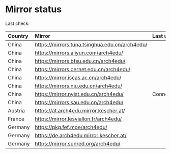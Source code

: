 <script src="./time.js"></script>
# Mirror status
Last check: <script type="text/javascript">localize(1729233067.8932514);</script>

|Country|Mirror|Last update|
|:------|:-----|:----------|
|China|https://mirrors.tuna.tsinghua.edu.cn/arch4edu/|<script type="text/javascript">localize(1729190566);</script>|
|China|https://mirrors.aliyun.com/arch4edu/|<script type="text/javascript">localize(1729190566);</script>|
|China|https://mirrors.bfsu.edu.cn/arch4edu/|<script type="text/javascript">localize(1729190566);</script>|
|China|https://mirrors.cernet.edu.cn/arch4edu/|<script type="text/javascript">localize(1729190566);</script>|
|China|https://mirror.iscas.ac.cn/arch4edu/|<script type="text/javascript">localize(1729190566);</script>|
|China|https://mirrors.nju.edu.cn/arch4edu/|<script type="text/javascript">localize(1729190566);</script>|
|China|https://mirror.nyist.edu.cn/arch4edu/|ConnectionError|
|China|https://mirrors.sau.edu.cn/arch4edu/|<script type="text/javascript">localize(1729017807);</script>|
|Austria|https://at.arch4edu.mirror.kescher.at/|<script type="text/javascript">localize(1729190566);</script>|
|France|https://mirror.lesviallon.fr/arch4edu/|<script type="text/javascript">localize(1729190566);</script>|
|Germany|https://pkg.fef.moe/arch4edu/|<script type="text/javascript">localize(1729190566);</script>|
|Germany|https://de.arch4edu.mirror.kescher.at/|<script type="text/javascript">localize(1729190566);</script>|
|Germany|https://mirror.sunred.org/arch4edu/|<script type="text/javascript">localize(1729190566);</script>|

<script src="./tablefilter/tablefilter.js"></script>
<script src="./table.js"></script>